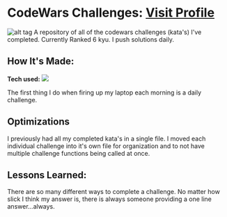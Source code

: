 # CodeWars Challenges: <a target="_blank" href="https://www.codewars.com/users/THREEhundo" >Visit Profile</a> 

![alt tag](![image](https://user-images.githubusercontent.com/35667805/167758233-154d6d15-2988-4ca7-8d16-4a51ee8379dd.png))
A repository of all of the codewars challenges (kata's) I've completed. Currently Ranked 6 kyu. I push solutions daily.

## How It's Made:

**Tech used:** <img src="https://img.shields.io/static/v1?label=|&message=JAVASCRIPT&color=3c7f5d&style=plastic&logo=javascript"/>

The first thing I do when firing up my laptop each morning is a daily challenge. 

## Optimizations

I previously had all my completed kata's in a single file. I moved each individual challenge into it's own file for organization and to not have multiple challenge functions being called at once. 

## Lessons Learned:

There are so many different ways to complete a challenge. No matter how slick I think my answer is, there is always someone providing a one line answer...always.